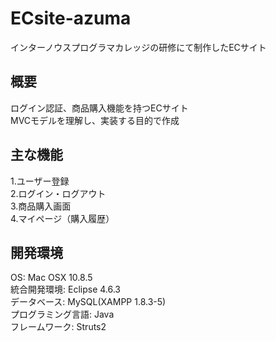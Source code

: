 # ECsite-azuma
インターノウスプログラマカレッジの研修にて制作したECサイト

## 概要
ログイン認証、商品購入機能を持つECサイト  
MVCモデルを理解し、実装する目的で作成  

## 主な機能
1.ユーザー登録  
2.ログイン・ログアウト  
3.商品購入画面  
4.マイページ（購入履歴）  

## 開発環境
OS: Mac OSX 10.8.5  
統合開発環境: Eclipse 4.6.3  
データベース: MySQL(XAMPP 1.8.3-5)  
プログラミング言語: Java  
フレームワーク: Struts2  
